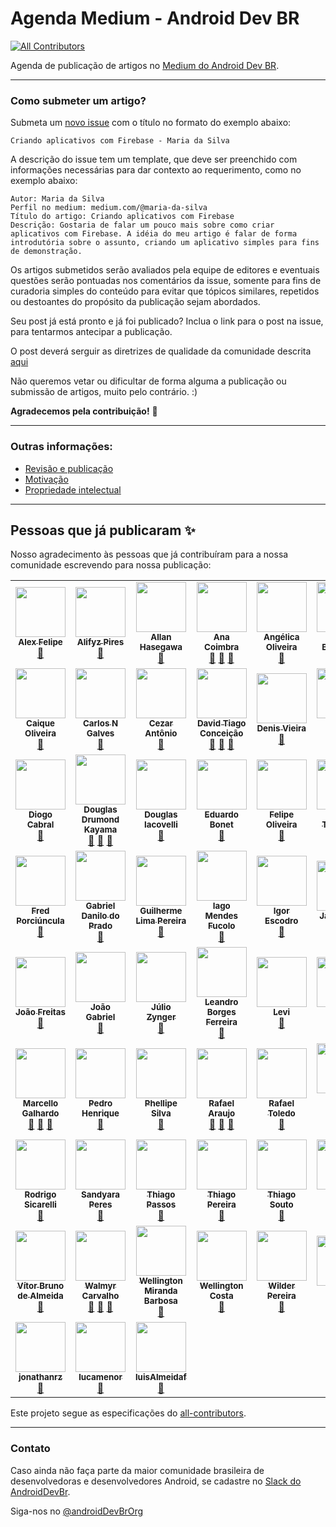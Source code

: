 # Agenda Medium - Android Dev BR
<!-- ALL-CONTRIBUTORS-BADGE:START - Do not remove or modify this section -->
[![All Contributors](https://img.shields.io/badge/all_contributors-59-orange.svg?style=flat-square)](#contributors-)
<!-- ALL-CONTRIBUTORS-BADGE:END -->

Agenda de publicação de artigos no [Medium do Android Dev BR](http://medium.com/android-dev-br).

------------


### Como submeter um artigo?

Submeta um [novo issue](https://github.com/androiddevbr/agenda-medium/issues/new) com o título no formato do exemplo abaixo:

    Criando aplicativos com Firebase - Maria da Silva

A descrição do issue tem um template, que deve ser preenchido com informações necessárias para dar contexto ao requerimento, como no exemplo abaixo:

    Autor: Maria da Silva
    Perfil no medium: medium.com/@maria-da-silva
    Título do artigo: Criando aplicativos com Firebase
    Descrição: Gostaria de falar um pouco mais sobre como criar aplicativos com Firebase. A idéia do meu artigo é falar de forma introdutória sobre o assunto, criando um aplicativo simples para fins de demonstração.
    
Os artigos submetidos serão avaliados pela equipe de editores e eventuais questões serão pontuadas nos comentários da issue, somente para fins de curadoria simples do conteúdo para evitar que tópicos similares, repetidos ou destoantes do propósito da publicação sejam abordados.

Seu post já está pronto e já foi publicado? Inclua o link para o post na issue, para tentarmos antecipar a publicação.

O post deverá serguir as diretrizes de qualidade da comunidade descrita [aqui](https://github.com/androiddevbr/agenda-medium/blob/master/guideline.md)

Não queremos vetar ou dificultar de forma alguma a publicação ou submissão de artigos, muito pelo contrário. :) 

**Agradecemos pela contribuição!** :tada:

------------


### Outras informações:

* [Revisão e publicação](https://github.com/androiddevbr/agenda-medium/blob/master/_info/revisao.md)
* [Motivação](https://github.com/androiddevbr/agenda-medium/blob/master/_info/motivacao.md)
* [Propriedade intelectual](https://github.com/androiddevbr/agenda-medium/blob/master/_info/propriedade.md)

------------

## Pessoas que já publicaram ✨

Nosso agradecimento às pessoas que já contribuíram para a nossa comunidade escrevendo para nossa publicação:

<!-- ALL-CONTRIBUTORS-LIST:START - Do not remove or modify this section -->
<!-- prettier-ignore-start -->
<!-- markdownlint-disable -->
<table>
  <tr>
    <td align="center"><a href="https://github.com/alexfelipe"><img src="https://avatars0.githubusercontent.com/u/8989346?v=4?s=80" width="80px;" alt=""/><br /><sub><b>Alex Felipe</b></sub></a><br /><a href="#blog-alexfelipe" title="Blogposts">📝</a></td>
    <td align="center"><a href="http://www.alifyz.com/"><img src="https://avatars3.githubusercontent.com/u/5828012?v=4?s=80" width="80px;" alt=""/><br /><sub><b>Alifyz Pires</b></sub></a><br /><a href="#blog-Alifyz" title="Blogposts">📝</a></td>
    <td align="center"><a href="https://github.com/AllanHasegawa"><img src="https://avatars3.githubusercontent.com/u/1572068?v=4?s=80" width="80px;" alt=""/><br /><sub><b>Allan Hasegawa</b></sub></a><br /><a href="#blog-AllanHasegawa" title="Blogposts">📝</a></td>
    <td align="center"><a href="https://github.com/anacoimbrag"><img src="https://avatars3.githubusercontent.com/u/12496329?v=4?s=80" width="80px;" alt=""/><br /><sub><b>Ana Coimbra</b></sub></a><br /><a href="#blog-anacoimbrag" title="Blogposts">📝</a> <a href="https://github.com/androiddevbr/agenda-medium/commits?author=anacoimbrag" title="Documentation">📖</a> <a href="#maintenance-anacoimbrag" title="Maintenance">🚧</a></td>
    <td align="center"><a href="https://github.com/angelica-oliv"><img src="https://avatars3.githubusercontent.com/u/16561468?v=4?s=80" width="80px;" alt=""/><br /><sub><b>Angélica Oliveira</b></sub></a><br /><a href="#blog-angelica-oliv" title="Blogposts">📝</a></td>
    <td align="center"><a href="https://arildo.dev/"><img src="https://avatars1.githubusercontent.com/u/32650006?v=4?s=80" width="80px;" alt=""/><br /><sub><b>Arildo Borges Jr</b></sub></a><br /><a href="#blog-arildojr7" title="Blogposts">📝</a></td>
    <td align="center"><a href="https://github.com/caiocardozo"><img src="https://avatars3.githubusercontent.com/u/8503809?v=4?s=80" width="80px;" alt=""/><br /><sub><b>Caio Cardozo</b></sub></a><br /><a href="#blog-caiocardozo" title="Blogposts">📝</a></td>
  </tr>
  <tr>
    <td align="center"><a href="https://www.linkedin.com/in/jcaique/"><img src="https://avatars2.githubusercontent.com/u/5406701?v=4?s=80" width="80px;" alt=""/><br /><sub><b>Caique Oliveira</b></sub></a><br /><a href="#blog-jcaiqueoliveira" title="Blogposts">📝</a></td>
    <td align="center"><a href="https://www.linkedin.com/in/carlos-nicolau-galves-1751a5b6/"><img src="https://avatars3.githubusercontent.com/u/6299673?v=4?s=80" width="80px;" alt=""/><br /><sub><b>Carlos N Galves</b></sub></a><br /><a href="#blog-nicconicco" title="Blogposts">📝</a></td>
    <td align="center"><a href="https://br.linkedin.com/in/cezar-antonio-de-sousa-24b74742"><img src="https://avatars3.githubusercontent.com/u/1169761?v=4?s=80" width="80px;" alt=""/><br /><sub><b>Cezar Antônio </b></sub></a><br /><a href="#blog-cezarant" title="Blogposts">📝</a></td>
    <td align="center"><a href="https://github.com/davidtcdeveloper"><img src="https://avatars1.githubusercontent.com/u/3853471?v=4?s=80" width="80px;" alt=""/><br /><sub><b>David Tiago Conceição</b></sub></a><br /><a href="#blog-davidtcdeveloper" title="Blogposts">📝</a> <a href="https://github.com/androiddevbr/agenda-medium/commits?author=davidtcdeveloper" title="Documentation">📖</a> <a href="#maintenance-davidtcdeveloper" title="Maintenance">🚧</a></td>
    <td align="center"><a href="http://denisvieira.js.org/"><img src="https://avatars1.githubusercontent.com/u/8844649?v=4?s=80" width="80px;" alt=""/><br /><sub><b>Denis Vieira</b></sub></a><br /><a href="#blog-denisvieira05" title="Blogposts">📝</a></td>
    <td align="center"><a href="https://github.com/DiegoGSantos"><img src="https://avatars2.githubusercontent.com/u/9796063?v=4?s=80" width="80px;" alt=""/><br /><sub><b>Diego Santos</b></sub></a><br /><a href="#blog-DiegoGSantos" title="Blogposts">📝</a></td>
    <td align="center"><a href="http://www.dimptek.com.br"><img src="https://avatars1.githubusercontent.com/u/12613524?v=4?s=80" width="80px;" alt=""/><br /><sub><b>Diego Souza</b></sub></a><br /><a href="#blog-coopoot" title="Blogposts">📝</a></td>
  </tr>
  <tr>
    <td align="center"><a href="https://github.com/drcabral"><img src="https://avatars3.githubusercontent.com/u/6181708?v=4?s=80" width="80px;" alt=""/><br /><sub><b>Diogo Cabral</b></sub></a><br /><a href="#blog-drcabral" title="Blogposts">📝</a></td>
    <td align="center"><a href="https://www.cafelinear.com/"><img src="https://avatars0.githubusercontent.com/u/111384?v=4?s=80" width="80px;" alt=""/><br /><sub><b>Douglas Drumond Kayama</b></sub></a><br /><a href="#blog-douglasdrumz" title="Blogposts">📝</a> <a href="https://github.com/androiddevbr/agenda-medium/commits?author=douglasdrumz" title="Documentation">📖</a> <a href="#maintenance-douglasdrumz" title="Maintenance">🚧</a></td>
    <td align="center"><a href="https://github.com/douglasiacovelli"><img src="https://avatars3.githubusercontent.com/u/1608564?v=4?s=80" width="80px;" alt=""/><br /><sub><b>Douglas Iacovelli</b></sub></a><br /><a href="#blog-douglasiacovelli" title="Blogposts">📝</a></td>
    <td align="center"><a href="https://github.com/ebonet"><img src="https://avatars3.githubusercontent.com/u/3444559?v=4?s=80" width="80px;" alt=""/><br /><sub><b>Eduardo Bonet</b></sub></a><br /><a href="#blog-ebonet" title="Blogposts">📝</a></td>
    <td align="center"><a href="https://github.com/oliveiradev"><img src="https://avatars1.githubusercontent.com/u/5739331?v=4?s=80" width="80px;" alt=""/><br /><sub><b>Felipe Oliveira</b></sub></a><br /><a href="#blog-oliveiradev" title="Blogposts">📝</a></td>
    <td align="center"><a href="https://github.com/ftgoncalves"><img src="https://avatars2.githubusercontent.com/u/79689?v=4?s=80" width="80px;" alt=""/><br /><sub><b>Felipe Theodoro</b></sub></a><br /><a href="#blog-ftgoncalves" title="Blogposts">📝</a></td>
    <td align="center"><a href="https://github.com/FernandoGrangeiro"><img src="https://avatars1.githubusercontent.com/u/28844435?v=4?s=80" width="80px;" alt=""/><br /><sub><b>Fernando Grangeiro</b></sub></a><br /><a href="#blog-FernandoGrangeiro" title="Blogposts">📝</a></td>
  </tr>
  <tr>
    <td align="center"><a href="https://medium.com/@tfcporciuncula"><img src="https://avatars.githubusercontent.com/u/750114?v=4?s=80" width="80px;" alt=""/><br /><sub><b>Fred Porciúncula</b></sub></a><br /><a href="#blog-tfcporciuncula" title="Blogposts">📝</a></td>
    <td align="center"><a href="https://github.com/sp4wna1"><img src="https://avatars3.githubusercontent.com/u/24979248?v=4?s=80" width="80px;" alt=""/><br /><sub><b>Gabriel Danilo do Prado</b></sub></a><br /><a href="#blog-sp4wna1" title="Blogposts">📝</a></td>
    <td align="center"><a href="https://cafecomandroid.com/"><img src="https://avatars3.githubusercontent.com/u/5278328?v=4?s=80" width="80px;" alt=""/><br /><sub><b>Guilherme Lima Pereira</b></sub></a><br /><a href="#blog-guuilp" title="Blogposts">📝</a></td>
    <td align="center"><a href="https://br.linkedin.com/in/iago-mendes-fucolo-0459063b"><img src="https://avatars2.githubusercontent.com/u/10604073?v=4?s=80" width="80px;" alt=""/><br /><sub><b>Iago Mendes Fucolo</b></sub></a><br /><a href="#blog-ifucolo" title="Blogposts">📝</a></td>
    <td align="center"><a href="https://github.com/igorescodro"><img src="https://avatars3.githubusercontent.com/u/2267495?v=4?s=80" width="80px;" alt=""/><br /><sub><b>Igor Escodro</b></sub></a><br /><a href="#blog-igorescodro" title="Blogposts">📝</a></td>
    <td align="center"><a href="https://github.com/jackmiras"><img src="https://avatars0.githubusercontent.com/u/5861625?v=4?s=80" width="80px;" alt=""/><br /><sub><b>Jack Miras</b></sub></a><br /><a href="#blog-jackmiras" title="Blogposts">📝</a></td>
    <td align="center"><a href="https://medium.com/@jeffersontpadua"><img src="https://avatars1.githubusercontent.com/u/18272141?v=4?s=80" width="80px;" alt=""/><br /><sub><b>Jefferson Tavares de Pádua</b></sub></a><br /><a href="#blog-jeffersontpadua" title="Blogposts">📝</a></td>
  </tr>
  <tr>
    <td align="center"><a href="http://jgabrielfreitas.github.io/"><img src="https://avatars0.githubusercontent.com/u/7410639?v=4?s=80" width="80px;" alt=""/><br /><sub><b>João Freitas</b></sub></a><br /><a href="#blog-jgabrielfreitas" title="Blogposts">📝</a></td>
    <td align="center"><a href="https://github.com/1jGabriel"><img src="https://avatars0.githubusercontent.com/u/26119703?v=4?s=80" width="80px;" alt=""/><br /><sub><b>João Gabriel</b></sub></a><br /><a href="#blog-1jGabriel" title="Blogposts">📝</a></td>
    <td align="center"><a href="https://github.com/julioz"><img src="https://avatars3.githubusercontent.com/u/1541701?v=4?s=80" width="80px;" alt=""/><br /><sub><b>Júlio Zynger</b></sub></a><br /><a href="#blog-julioz" title="Blogposts">📝</a></td>
    <td align="center"><a href="https://medium.com/@lehen01"><img src="https://avatars0.githubusercontent.com/u/10619102?v=4?s=80" width="80px;" alt=""/><br /><sub><b>Leandro Borges Ferreira</b></sub></a><br /><a href="#blog-leandroBorgesFerreira" title="Blogposts">📝</a></td>
    <td align="center"><a href="https://about.me/levimoreiraa"><img src="https://avatars3.githubusercontent.com/u/2358521?v=4?s=80" width="80px;" alt=""/><br /><sub><b>Levi</b></sub></a><br /><a href="#blog-Levi-Moreira" title="Blogposts">📝</a></td>
    <td align="center"><a href="https://github.com/itscorey"><img src="https://avatars0.githubusercontent.com/u/20311112?v=4?s=80" width="80px;" alt=""/><br /><sub><b>Lucas</b></sub></a><br /><a href="#blog-itscorey" title="Blogposts">📝</a></td>
    <td align="center"><a href="http://medium.com/@lucas_marciano"><img src="https://avatars1.githubusercontent.com/u/2396005?v=4?s=80" width="80px;" alt=""/><br /><sub><b>Lucas Marciano</b></sub></a><br /><a href="#blog-lucas-marciano" title="Blogposts">📝</a></td>
  </tr>
  <tr>
    <td align="center"><a href="https://www.linkedin.com/in/marcellogalhardo/"><img src="https://avatars3.githubusercontent.com/u/4348197?v=4?s=80" width="80px;" alt=""/><br /><sub><b>Marcello Galhardo</b></sub></a><br /><a href="#blog-marcellogalhardo" title="Blogposts">📝</a> <a href="https://github.com/androiddevbr/agenda-medium/commits?author=marcellogalhardo" title="Documentation">📖</a> <a href="#maintenance-marcellogalhardo" title="Maintenance">🚧</a></td>
    <td align="center"><a href="https://github.com/pedrohfp"><img src="https://avatars2.githubusercontent.com/u/13969802?v=4?s=80" width="80px;" alt=""/><br /><sub><b>Pedro Henrique </b></sub></a><br /><a href="#blog-pedrohfp" title="Blogposts">📝</a></td>
    <td align="center"><a href="https://www.linkedin.com/in/phellipeafsilva/"><img src="https://avatars3.githubusercontent.com/u/13079616?v=4?s=80" width="80px;" alt=""/><br /><sub><b>Phellipe Silva</b></sub></a><br /><a href="#blog-phellipealexandre" title="Blogposts">📝</a></td>
    <td align="center"><a href="https://github.com/orafaaraujo"><img src="https://avatars1.githubusercontent.com/u/1668348?v=4?s=80" width="80px;" alt=""/><br /><sub><b>Rafael Araujo</b></sub></a><br /><a href="#blog-orafaaraujo" title="Blogposts">📝</a> <a href="https://github.com/androiddevbr/agenda-medium/commits?author=orafaaraujo" title="Documentation">📖</a> <a href="#maintenance-orafaaraujo" title="Maintenance">🚧</a></td>
    <td align="center"><a href="https://www.rafaeltoledo.net/"><img src="https://avatars1.githubusercontent.com/u/2211337?v=4?s=80" width="80px;" alt=""/><br /><sub><b>Rafael Toledo</b></sub></a><br /><a href="#blog-rafaeltoledo" title="Blogposts">📝</a></td>
    <td align="center"><a href="http://about.me/ramonrabello"><img src="https://avatars2.githubusercontent.com/u/1244672?v=4?s=80" width="80px;" alt=""/><br /><sub><b>Ramon Ribeiro Rabello</b></sub></a><br /><a href="#blog-ramonrabello" title="Blogposts">📝</a></td>
    <td align="center"><a href="https://nery.dev/"><img src="https://avatars2.githubusercontent.com/u/5533431?v=4?s=80" width="80px;" alt=""/><br /><sub><b>Renan Nery</b></sub></a><br /><a href="#blog-renannery" title="Blogposts">📝</a></td>
  </tr>
  <tr>
    <td align="center"><a href="https://github.com/rsicarelli"><img src="https://avatars0.githubusercontent.com/u/3150335?v=4?s=80" width="80px;" alt=""/><br /><sub><b>Rodrigo Sicarelli</b></sub></a><br /><a href="#blog-rsicarelli" title="Blogposts">📝</a></td>
    <td align="center"><a href="http://sandyaraperes.com.br/"><img src="https://avatars0.githubusercontent.com/u/40678077?v=4?s=80" width="80px;" alt=""/><br /><sub><b>Sandyara Peres</b></sub></a><br /><a href="#blog-SandyaraPeres" title="Blogposts">📝</a></td>
    <td align="center"><a href="https://github.com/burnermanx"><img src="https://avatars3.githubusercontent.com/u/207520?v=4?s=80" width="80px;" alt=""/><br /><sub><b>Thiago Passos</b></sub></a><br /><a href="#blog-burnermanx" title="Blogposts">📝</a></td>
    <td align="center"><a href="https://www.linkedin.com/in/thiago-pereira-feonir/"><img src="https://avatars0.githubusercontent.com/u/27872524?v=4?s=80" width="80px;" alt=""/><br /><sub><b>Thiago Pereira</b></sub></a><br /><a href="#blog-ThiFeonir" title="Blogposts">📝</a></td>
    <td align="center"><a href="https://github.com/othiagosouto"><img src="https://avatars0.githubusercontent.com/u/5900020?v=4?s=80" width="80px;" alt=""/><br /><sub><b>Thiago Souto</b></sub></a><br /><a href="#blog-othiagosouto" title="Blogposts">📝</a></td>
    <td align="center"><a href="https://github.com/TiagoDvl"><img src="https://avatars3.githubusercontent.com/u/4027179?v=4?s=80" width="80px;" alt=""/><br /><sub><b>Tiago Dávila</b></sub></a><br /><a href="#blog-TiagoDvl" title="Blogposts">📝</a></td>
    <td align="center"><a href="https://victorlopesjg.github.io/"><img src="https://avatars0.githubusercontent.com/u/5121893?v=4?s=80" width="80px;" alt=""/><br /><sub><b>Victor Oliveira</b></sub></a><br /><a href="#blog-victorlopesjg" title="Blogposts">📝</a></td>
  </tr>
  <tr>
    <td align="center"><a href="https://github.com/vitordealmeida"><img src="https://avatars1.githubusercontent.com/u/7746969?v=4?s=80" width="80px;" alt=""/><br /><sub><b>Vítor Bruno de Almeida</b></sub></a><br /><a href="#blog-vitordealmeida" title="Blogposts">📝</a></td>
    <td align="center"><a href="http://twitter.com/walmyrcarvalho"><img src="https://avatars3.githubusercontent.com/u/1761436?v=4?s=80" width="80px;" alt=""/><br /><sub><b>Walmyr Carvalho</b></sub></a><br /><a href="#blog-walmyrcarvalho" title="Blogposts">📝</a> <a href="https://github.com/androiddevbr/agenda-medium/commits?author=walmyrcarvalho" title="Documentation">📖</a> <a href="#maintenance-walmyrcarvalho" title="Maintenance">🚧</a></td>
    <td align="center"><a href="https://github.com/wellingtonmb88"><img src="https://avatars3.githubusercontent.com/u/7374488?v=4?s=80" width="80px;" alt=""/><br /><sub><b>Wellington  Miranda Barbosa</b></sub></a><br /><a href="#blog-wellingtonmb88" title="Blogposts">📝</a></td>
    <td align="center"><a href="https://github.com/wellingtoncosta"><img src="https://avatars2.githubusercontent.com/u/12864097?v=4?s=80" width="80px;" alt=""/><br /><sub><b>Wellington Costa</b></sub></a><br /><a href="#blog-wellingtoncosta" title="Blogposts">📝</a></td>
    <td align="center"><a href="https://wilder.github.io/"><img src="https://avatars1.githubusercontent.com/u/12280517?v=4?s=80" width="80px;" alt=""/><br /><sub><b>Wilder Pereira</b></sub></a><br /><a href="#blog-wilder" title="Blogposts">📝</a></td>
    <td align="center"><a href="https://github.com/haldny"><img src="https://avatars0.githubusercontent.com/u/10047481?v=4?s=80" width="80px;" alt=""/><br /><sub><b>haldny</b></sub></a><br /><a href="#blog-haldny" title="Blogposts">📝</a></td>
    <td align="center"><a href="https://github.com/jaozinfs"><img src="https://avatars1.githubusercontent.com/u/38353328?v=4?s=80" width="80px;" alt=""/><br /><sub><b>jaozinfs</b></sub></a><br /><a href="#blog-jaozinfs" title="Blogposts">📝</a></td>
  </tr>
  <tr>
    <td align="center"><a href="https://github.com/jonathanrz"><img src="https://avatars1.githubusercontent.com/u/1389131?v=4?s=80" width="80px;" alt=""/><br /><sub><b>jonathanrz</b></sub></a><br /><a href="#blog-jonathanrz" title="Blogposts">📝</a></td>
    <td align="center"><a href="https://github.com/lucamenor"><img src="https://avatars3.githubusercontent.com/u/10079579?v=4?s=80" width="80px;" alt=""/><br /><sub><b>lucamenor</b></sub></a><br /><a href="#blog-lucamenor" title="Blogposts">📝</a></td>
    <td align="center"><a href="https://github.com/luisAlmeidaf"><img src="https://avatars.githubusercontent.com/u/15963450?v=4?s=80" width="80px;" alt=""/><br /><sub><b>luisAlmeidaf</b></sub></a><br /><a href="#blog-luisAlmeidaf" title="Blogposts">📝</a></td>
  </tr>
</table>

<!-- markdownlint-restore -->
<!-- prettier-ignore-end -->

<!-- ALL-CONTRIBUTORS-LIST:END -->

Este projeto segue as especificações do [all-contributors](https://github.com/all-contributors/all-contributors).

------------

### Contato
Caso ainda não faça parte da maior comunidade brasileira de desenvolvedoras e desenvolvedores Android, se cadastre no [Slack do AndroidDevBr](http://slack.androiddevbr.org/).

Siga-nos no [@androidDevBrOrg](http://www.twitter.com/AndroidDevBrOrg)
